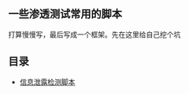 ## 一些渗透测试常用的脚本

打算慢慢写，最后写成一个框架。先在这里给自己挖个坑

## 目录

- [信息泄露检测脚本](https://github.com/saucer-man/penetration-script/tree/master/source_leak)
